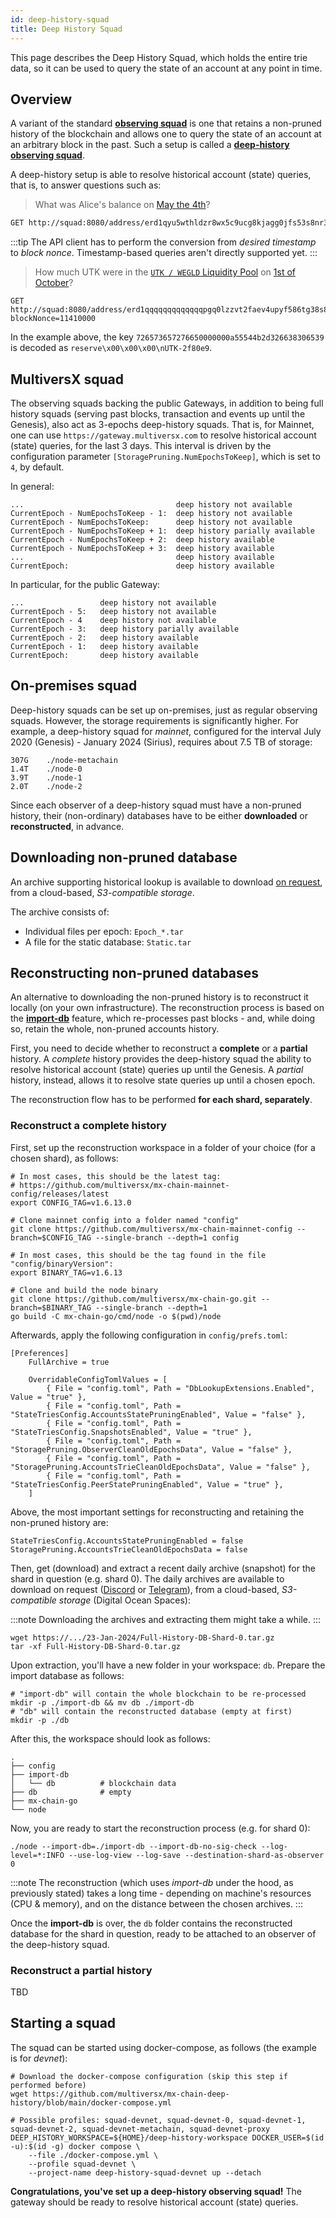 ```yaml
---
id: deep-history-squad
title: Deep History Squad
---
```


[comment]: # (mx-abstract)

This page describes the Deep History Squad, which holds the entire trie data, so it can be used to query the state of an account at any point in time.

[comment]: # (mx-context-auto)

## Overview

A variant of the standard [**observing squad**](/integrators/observing-squad) is one that retains a non-pruned history of the blockchain and allows one to query the state of an account at an arbitrary block in the past. Such a setup is called a [**deep-history observing squad**](https://github.com/multiversx/mx-chain-deep-history).

A deep-history setup is able to resolve historical account (state) queries, that is, to answer questions such as:

> What was Alice's balance on [May the 4th](https://explorer.multiversx.com/blocks/5f6a02d6a5d2a851fd6dc1fb53435083830c2a13121e003958d97c2389711f06)?

```bash
GET http://squad:8080/address/erd1qyu5wthldzr8wx5c9ucg8kjagg0jfs53s8nr3zpz3hypefsdd8ssycr6th?blockNonce=9250000
```

:::tip
The API client has to perform the conversion from _desired timestamp_ to _block nonce_. Timestamp-based queries aren't directly supported yet.
:::

> How much UTK were in the [`UTK / WEGLD` Liquidity Pool](https://explorer.multiversx.com/accounts/erd1qqqqqqqqqqqqqpgq0lzzvt2faev4upyf586tg38s84d7zsaj2jpsglugga) on [1st of October](https://explorer.multiversx.com/blocks/cefd41e1e9bbe3ba023a695f412b99cecb15ef789475648ee7c31e7d9fef31d1)?

```markup
GET http://squad:8080/address/erd1qqqqqqqqqqqqqpgq0lzzvt2faev4upyf586tg38s84d7zsaj2jpsglugga/key/726573657276650000000a55544b2d326638306539?blockNonce=11410000
```

In the example above, the key `726573657276650000000a55544b2d326638306539` is decoded as `reserve\x00\x00\x00\nUTK-2f80e9`.

[comment]: # (mx-context-auto)

## MultiversX squad

The observing squads backing the public Gateways, in addition to being full history squads (serving past blocks, transaction and events up until the Genesis), also act as 3-epochs deep-history squads. That is, for Mainnet, one can use `https://gateway.multiversx.com` to resolve historical account (state) queries, for the last 3 days. This interval is driven by the configuration parameter `[StoragePruning.NumEpochsToKeep]`, which is set to `4`, by default.

In general:

```
...                                  deep history not available
CurrentEpoch - NumEpochsToKeep - 1:  deep history not available
CurrentEpoch - NumEpochsToKeep:      deep history not available
CurrentEpoch - NumEpochsToKeep + 1:  deep history parially available
CurrentEpoch - NumEpochsToKeep + 2:  deep history available
CurrentEpoch - NumEpochsToKeep + 3:  deep history available 
...                                  deep history available
CurrentEpoch:                        deep history available
```

In particular, for the public Gateway:

```
...                 deep history not available
CurrentEpoch - 5:   deep history not available
CurrentEpoch - 4    deep history not available
CurrentEpoch - 3:   deep history parially available
CurrentEpoch - 2:   deep history available
CurrentEpoch - 1:   deep history available
CurrentEpoch:       deep history available
```

[comment]: # (mx-context-auto)

## On-premises squad

Deep-history squads can be set up on-premises, just as regular observing squads. However, the storage requirements is significantly higher. For example, a deep-history squad for _mainnet_, configured for the interval July 2020 (Genesis) - January 2024 (Sirius), requires about 7.5 TB of storage:

```
307G    ./node-metachain
1.4T    ./node-0
3.9T    ./node-1
2.0T    ./node-2
```

Since each observer of a deep-history squad must have a non-pruned history, their (non-ordinary) databases have to be either **downloaded** or **reconstructed**, in advance.

[comment]: # (mx-context-auto)

## Downloading non-pruned database

An archive supporting historical lookup is available to download [on request](https://discord.gg/multiversxbuilders), from a cloud-based, _S3-compatible storage_.

The archive consists of:
 - Individual files per epoch: `Epoch_*.tar`
 - A file for the static database: `Static.tar`

[comment]: # (mx-context-auto)

## Reconstructing non-pruned databases

An alternative to downloading the non-pruned history is to reconstruct it locally (on your own infrastructure). The reconstruction process is based on the **[import-db](/validators/import-db/)** feature, which re-processes past blocks - and, while doing so, retain the whole, non-pruned accounts history.

First, you need to decide whether to reconstruct a **complete** or a **partial** history. A _complete_ history provides the deep-history squad the ability to resolve historical account (state) queries up until the Genesis. A _partial_ history, instead, allows it to resolve state queries up until a chosen epoch.

The reconstruction flow has to be performed **for each shard, separately**.

### Reconstruct a complete history

First, set up the reconstruction workspace in a folder of your choice (for a chosen shard), as follows:

```
# In most cases, this should be the latest tag:
# https://github.com/multiversx/mx-chain-mainnet-config/releases/latest
export CONFIG_TAG=v1.6.13.0

# Clone mainnet config into a folder named "config"
git clone https://github.com/multiversx/mx-chain-mainnet-config --branch=$CONFIG_TAG --single-branch --depth=1 config

# In most cases, this should be the tag found in the file "config/binaryVersion":
export BINARY_TAG=v1.6.13

# Clone and build the node binary
git clone https://github.com/multiversx/mx-chain-go.git --branch=$BINARY_TAG --single-branch --depth=1
go build -C mx-chain-go/cmd/node -o $(pwd)/node
```

Afterwards, apply the following configuration in `config/prefs.toml`:

```
[Preferences]
    FullArchive = true

    OverridableConfigTomlValues = [
        { File = "config.toml", Path = "DbLookupExtensions.Enabled", Value = "true" },
        { File = "config.toml", Path = "StateTriesConfig.AccountsStatePruningEnabled", Value = "false" },
        { File = "config.toml", Path = "StateTriesConfig.SnapshotsEnabled", Value = "true" },
        { File = "config.toml", Path = "StoragePruning.ObserverCleanOldEpochsData", Value = "false" },
        { File = "config.toml", Path = "StoragePruning.AccountsTrieCleanOldEpochsData", Value = "false" },
        { File = "config.toml", Path = "StateTriesConfig.PeerStatePruningEnabled", Value = "true" },
    ]
```

Above, the most important settings for reconstructing and retaining the non-pruned history are:

```
StateTriesConfig.AccountsStatePruningEnabled = false
StoragePruning.AccountsTrieCleanOldEpochsData = false
```

Then, get (download) and extract a recent daily archive (snapshot) for the shard in question (e.g. shard 0). The daily archives are available to download on request ([Discord](https://discord.gg/multiversxbuilders) or [Telegram](https://t.me/MultiversXValidators)), from a cloud-based, _S3-compatible storage_ (Digital Ocean Spaces):

:::note
Downloading the archives and extracting them might take a while.
:::

```
wget https://.../23-Jan-2024/Full-History-DB-Shard-0.tar.gz
tar -xf Full-History-DB-Shard-0.tar.gz
```

Upon extraction, you'll have a new folder in your workspace: `db`. Prepare the import database as follows:

```
# "import-db" will contain the whole blockchain to be re-processed
mkdir -p ./import-db && mv db ./import-db
# "db" will contain the reconstructed database (empty at first)
mkdir -p ./db
```

After this, the workspace should look as follows:

```
.
├── config
├── import-db
│   └── db          # blockchain data
├── db              # empty
├── mx-chain-go
└── node
```

Now, you are ready to start the reconstruction process (e.g. for shard 0):

```
./node --import-db=./import-db --import-db-no-sig-check --log-level=*:INFO --use-log-view --log-save --destination-shard-as-observer 0
```

:::note
The reconstruction (which uses _import-db_ under the hood, as previously stated) takes a long time - depending on machine's resources (CPU & memory), and on the distance between the chosen archives.
:::

Once the **import-db** is over, the `db` folder contains the reconstructed database for the shard in question, ready to be attached to an observer of the deep-history squad.

### Reconstruct a partial history

TBD

## Starting a squad

The squad can be started using docker-compose, as follows (the example is for _devnet_):

```
# Download the docker-compose configuration (skip this step if performed before)
wget https://github.com/multiversx/mx-chain-deep-history/blob/main/docker-compose.yml

# Possible profiles: squad-devnet, squad-devnet-0, squad-devnet-1, squad-devnet-2, squad-devnet-metachain, squad-devnet-proxy
DEEP_HISTORY_WORKSPACE=${HOME}/deep-history-workspace DOCKER_USER=$(id -u):$(id -g) docker compose \
    --file ./docker-compose.yml \
    --profile squad-devnet \
    --project-name deep-history-squad-devnet up --detach
```

**Congratulations, you've set up a deep-history observing squad!** The gateway should be ready to resolve historical account (state) queries.

